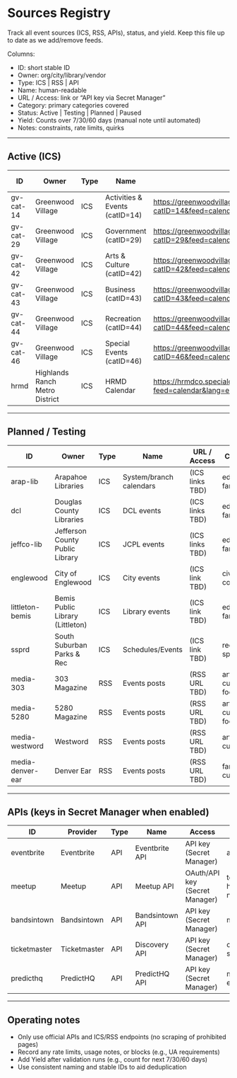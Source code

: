 # Sources Registry

Track all event sources (ICS, RSS, APIs), status, and yield. Keep this file up to date as we add/remove feeds.

Columns:
- ID: short stable ID
- Owner: org/city/library/vendor
- Type: ICS | RSS | API
- Name: human-readable
- URL / Access: link or “API key via Secret Manager”
- Category: primary categories covered
- Status: Active | Testing | Planned | Paused
- Yield: Counts over 7/30/60 days (manual note until automated)
- Notes: constraints, rate limits, quirks

---

## Active (ICS)

| ID | Owner | Type | Name | URL / Access | Category | Status | Yield (7/30/60) | Notes |
|---|---|---|---|---|---|---|---|---|
| gv-cat-14 | Greenwood Village | ICS | Activities & Events (catID=14) | https://greenwoodvillage.com/common/modules/iCalendar/iCalendar.aspx?catID=14&feed=calendar | community, culture, family | Active | TBD/TBD/TBD | Verified working |
| gv-cat-29 | Greenwood Village | ICS | Government (catID=29) | https://greenwoodvillage.com/common/modules/iCalendar/iCalendar.aspx?catID=29&feed=calendar | civic, gov | Active | TBD/TBD/TBD | Verified working |
| gv-cat-42 | Greenwood Village | ICS | Arts & Culture (catID=42) | https://greenwoodvillage.com/common/modules/iCalendar/iCalendar.aspx?catID=42&feed=calendar | arts, culture | Active | TBD/TBD/TBD | Verified working |
| gv-cat-43 | Greenwood Village | ICS | Business (catID=43) | https://greenwoodvillage.com/common/modules/iCalendar/iCalendar.aspx?catID=43&feed=calendar | business | Active | TBD/TBD/TBD | Verified working |
| gv-cat-44 | Greenwood Village | ICS | Recreation (catID=44) | https://greenwoodvillage.com/common/modules/iCalendar/iCalendar.aspx?catID=44&feed=calendar | recreation | Active | TBD/TBD/TBD | Verified working |
| gv-cat-46 | Greenwood Village | ICS | Special Events (catID=46) | https://greenwoodvillage.com/common/modules/iCalendar/iCalendar.aspx?catID=46&feed=calendar | special events | Active | TBD/TBD/TBD | Verified working |
| hrmd | Highlands Ranch Metro District | ICS | HRMD Calendar | https://hrmdco.specialdistrict.org/common/modules/iCalendar/export.aspx?feed=calendar&lang=en | community, parks/rec | Active | TBD/TBD/TBD | Verified working |

---

## Planned / Testing

| ID | Owner | Type | Name | URL / Access | Category | Status | Yield (7/30/60) | Notes |
|---|---|---|---|---|---|---|---|---|
| arap-lib | Arapahoe Libraries | ICS | System/branch calendars | (ICS links TBD) | education, family | Planned | - | Identify per-branch ICS |
| dcl | Douglas County Libraries | ICS | DCL events | (ICS links TBD) | education, family | Planned | - | Per-branch/category ICS |
| jeffco-lib | Jefferson County Public Library | ICS | JCPL events | (ICS links TBD) | education, family | Planned | - | |
| englewood | City of Englewood | ICS | City events | (ICS link TBD) | civic, community | Planned | - | |
| littleton-bemis | Bemis Public Library (Littleton) | ICS | Library events | (ICS link TBD) | education, family | Planned | - | |
| ssprd | South Suburban Parks & Rec | ICS | Schedules/Events | (ICS link TBD) | recreation, sports | Planned | - | Some schedules not ICS |
| media-303 | 303 Magazine | RSS | Events posts | (RSS URL TBD) | arts, culture, food | Planned | - | |
| media-5280 | 5280 Magazine | RSS | Events posts | (RSS URL TBD) | arts, culture, food | Planned | - | |
| media-westword | Westword | RSS | Events posts | (RSS URL TBD) | arts, culture | Planned | - | |
| media-denver-ear | Denver Ear | RSS | Events posts | (RSS URL TBD) | family, culture | Planned | - | |

---

## APIs (keys in Secret Manager when enabled)

| ID | Provider | Type | Name | Access | Category | Status | Notes |
|---|---|---|---|---|---|---|---|
| eventbrite | Eventbrite | API | Eventbrite API | API key (Secret Manager) | all | Planned | Free tier; city/metro filters |
| meetup | Meetup | API | Meetup API | OAuth/API key (Secret Manager) | tech, hobby, networking | Planned | Group queries by geo |
| bandsintown | Bandsintown | API | Bandsintown API | API key (Secret Manager) | music | Planned | Venue + metro queries |
| ticketmaster | Ticketmaster | API | Discovery API | API key (Secret Manager) | concerts, sports | Planned | Large venues |
| predicthq | PredictHQ | API | PredictHQ API | API key (Secret Manager) | major events | Optional | Paid |

---

## Operating notes

- Only use official APIs and ICS/RSS endpoints (no scraping of prohibited pages)
- Record any rate limits, usage notes, or blocks (e.g., UA requirements)
- Add Yield after validation runs (e.g., count for next 7/30/60 days)
- Use consistent naming and stable IDs to aid deduplication

